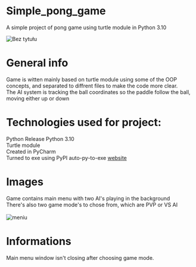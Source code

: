 # Simple_pong_game
A simple project of pong game using turtle module in Python 3.10

![Bez tytułu](https://user-images.githubusercontent.com/102676304/178402778-9e2f9026-fb86-4d23-a1c1-168ae880e6dc.png)


# General info
Game is witten mainly based on turtle module using some of the OOP concepts,
and separated to diffrent files to make the code more clear.<br>
The AI system is tracking the ball coordinates so the paddle follow the ball, moving either up or down

# Technologies used for project:
Python Release Python 3.10<br>
Turtle module<br>
Created in PyCharm<br>
Turned to exe using PyPI auto-py-to-exe [website](https://pypi.org/project/auto-py-to-exe/)

# Images
Game contains main menu with two AI's playing in the background<br>
There's also two game mode's to chose from, which are PVP or VS AI<br>
<br>
![meniu](https://user-images.githubusercontent.com/102676304/178407437-f80d83b3-72bb-46b9-b29a-5dc75dd8e3df.PNG)

# Informations
Main menu window isn't closing after choosing game mode.<br>
<br>
